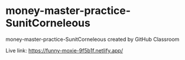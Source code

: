 # money-master-practice-SunitCorneleous
money-master-practice-SunitCorneleous created by GitHub Classroom

Live link: https://funny-moxie-9f5b1f.netlify.app/
